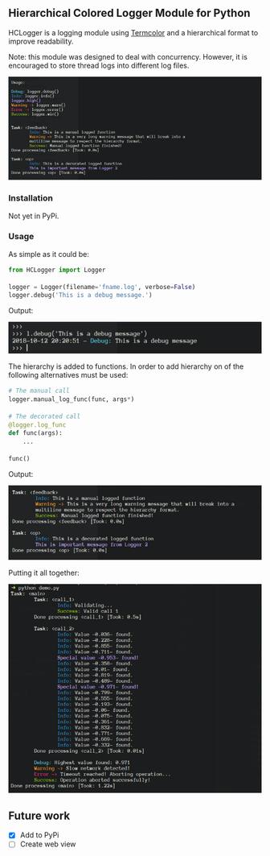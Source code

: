 ## Hierarchical Colored Logger Module for Python

HCLogger is a logging module using [Termcolor](https://pypi.org/project/termcolor/) and a hierarchical format to improve readability.

Note: this module was designed to deal with concurrency. However, it is encouraged to store thread logs into different log files.

![HCLogger capture](https://raw.githubusercontent.com/gaborod16/HCLogger/master/hclogger/tests/function_test.png)

### Installation

Not yet in PyPi.

### Usage

As simple as it could be:

```python
from HCLogger import Logger

logger = Logger(filename='fname.log', verbose=False)
logger.debug('This is a debug message.')
```

Output:

![Debug output](https://raw.githubusercontent.com/gaborod16/HCLogger/master/hclogger/tests/debug_message.png)

The hierarchy is added to functions. In order to add hierarchy on of the following alternatives must be used:

```python
# The manual call
logger.manual_log_func(func, args*)

# The decorated call
@logger.log_func
def func(args):
	...

func()
```

Output:

![Function logging](https://raw.githubusercontent.com/gaborod16/HCLogger/master/hclogger/tests/function_log.png)

Putting it all together:

![Demo capture](https://raw.githubusercontent.com/gaborod16/HCLogger/master/hclogger/tests/demo_capture.png)

## Future work

 - [x] Add to PyPi
 - [ ] Create web view
